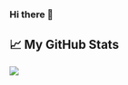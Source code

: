 ### Hi there 👋

## &#x1f4c8; My GitHub Stats
<a href="https://github.com/CrawlTheDev/CrawlTheDev">
  <img align="center" src="https://github-readme-stats.vercel.app/api/top-langs/?username=CrawlTheDev&hide=java,html&title_color=ffffff&text_color=c9cacc&icon_color=2bbc8a&bg_color=1d1f21" />
</a>
